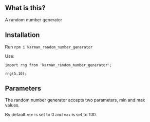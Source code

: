 ## What is this?

A random number generator

## Installation

Run `npm i karnan_random_number_generator`

Use:

````
import rng from 'karnan_random_number_generator';

rng(5,10);
````

## Parameters

The random number generator accepts two parameters, min and max values.

By default `min` is set to 0 and `max` is set to 100.
